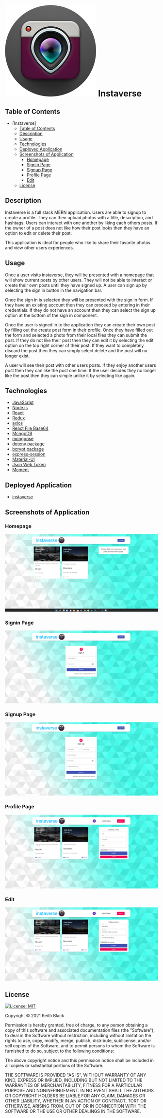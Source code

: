 # ![Instaverse Logo](../client/src/images/Instaverse.png) Instaverse

## Table of Contents

- [Instaverse]
  - [Table of Contents](#table-of-contents)
  - [Description](#description)
  - [Usage](#usage)
  - [Technologies](#technologies)
  - [Deployed Application](#deployed-application)
  - [Screenshots of Application](#screenshots-of-application)
    - [Homepage](#homepage)
    - [Signin Page](#signin-page)
    - [Signup Page](#signup-page)
    - [Profile Page](#profile-page)
    - [Edit](#edit)
  - [License](#license)

## Description

Instaverse is a full stack MERN application. Users are able to signup to create a profile. They can then upload photos with a title, description, and hashtags. Users can interact with one another by liking each others posts. If the owner of a post does not like how their post looks then they have an option to edit or delete their post.

This application is ideal for people who like to share their favorite photos and view other users experiences.

## Usage

Once a user visits instaverse, they will be presented with a homepage that will show current posts by other users. They will not be able to interact or create their own posts until they have signed up. A user can sign up by selecting the sign in button in the navigation bar.

Once the sign in is selected they will be presented with the sign in form. If they have an existing account then they can proceed by entering in their credentials. If they do not have an account then they can select the sign up option at the bottom of the sign in component.

Once the user is signed in to the application they can create their own post by filling out the create post form in their profile. Once they have filled out the form and selected a photo from their local files they can submit the post. If they do not like their post then they can edit it by selecting the edit option on the top right corner of their post. If they want to completely discard the post then they can simply select delete and the post will no longer exist.

A user will see their post with other users posts. If they enjoy another users post then they can like the post one time. If the user decides they no longer like the post then they can simple unlike it by selecting like again.

## Technologies

- [JavaScript](https://developer.mozilla.org/en-US/docs/Web/JavaScript)
- [Node.js](https://nodejs.org/en/)
- [React](https://reactjs.org/)
- [Redux](https://redux.js.org/)
- [axios](https://www.npmjs.com/package/axios)
- [React File Base64](https://www.npmjs.com/package/react-file-base64)
- [MongoDB](https://www.mongodb.com/)
- [mongoose](https://www.npmjs.com/package/mongoose)
- [dotenv package](https://www.npmjs.com/package/dotenv)
- [bcrypt package](https://www.npmjs.com/package/bcrypt)
- [express-session](https://www.npmjs.com/package/express-session)
- [Material-UI](https://mui.com/)
- [Json Web Token](https://jwt.io/)
- [Moment](https://momentjs.com/)

## Deployed Application

- [instaverse](https://instaverse.herokuapp.com/)

## Screenshots of Application

### Homepage

![Home](../client/src/images/Home.png)

### Signin Page

![Signin](../client/src/images/signin.png)

### Signup Page

![Signup](../client/src/images/signup.png)

### Profile Page

![Profile](../client/src/images/Profile-page.png)

### Edit

![Edit](../client/src/images/Edit-Post.png)

## License

[![License: MIT](https://img.shields.io/badge/License-MIT-yellow.svg)](https://opensource.org/licenses/MIT)

Copyright &copy; 2021 Keith Black

Permission is hereby granted, free of charge, to any person obtaining a copy
of this software and associated documentation files (the "Software"), to deal
in the Software without restriction, including without limitation the rights
to use, copy, modify, merge, publish, distribute, sublicense, and/or sell
copies of the Software, and to permit persons to whom the Software is
furnished to do so, subject to the following conditions:

The above copyright notice and this permission notice shall be included in all
copies or substantial portions of the Software.

THE SOFTWARE IS PROVIDED "AS IS", WITHOUT WARRANTY OF ANY KIND, EXPRESS OR
IMPLIED, INCLUDING BUT NOT LIMITED TO THE WARRANTIES OF MERCHANTABILITY,
FITNESS FOR A PARTICULAR PURPOSE AND NONINFRINGEMENT. IN NO EVENT SHALL THE
AUTHORS OR COPYRIGHT HOLDERS BE LIABLE FOR ANY CLAIM, DAMAGES OR OTHER
LIABILITY, WHETHER IN AN ACTION OF CONTRACT, TORT OR OTHERWISE, ARISING FROM,
OUT OF OR IN CONNECTION WITH THE SOFTWARE OR THE USE OR OTHER DEALINGS IN THE
SOFTWARE.
